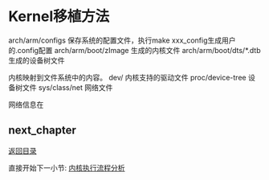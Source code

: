 # Kernel移植方法

arch/arm/configs 保存系统的配置文件，执行make xxx_config生成用户的.config配置
arch/arm/boot/zImage 生成的内核文件
arch/arm/boot/dts/*.dtb 生成的设备树文件

内核映射到文件系统中的内容。
dev/ 内核支持的驱动文件
proc/device-tree 设备树文件
sys/class/net 网络文件

网络信息在

## next_chapter

[返回目录](../README.md)

直接开始下一小节: [内核执行流程分析](./ch02-07.kernel_analyse.md)
